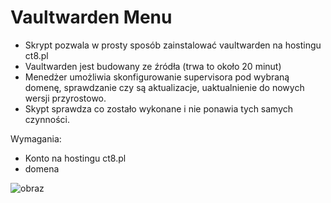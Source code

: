 # Vaultwarden Menu
- Skrypt pozwala w prosty sposób zainstalować vaultwarden na hostingu ct8.pl
- Vaultwarden jest budowany ze źródła (trwa to około 20 minut)
- Menedżer umożliwia skonfigurowanie supervisora pod wybraną domenę, sprawdzanie czy są aktualizacje, uaktualnienie do nowych wersji przyrostowo.
- Skypt sprawdza co zostało wykonane i nie ponawia tych samych czynności.

Wymagania:
- Konto na hostingu ct8.pl
- domena

![obraz](https://user-images.githubusercontent.com/11527277/156074624-5997f500-5914-4100-91d9-c7c4f7def132.png)
